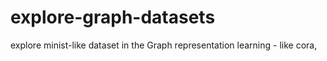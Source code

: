 # explore-graph-datasets
explore minist-like dataset in the Graph representation learning - like cora, 
